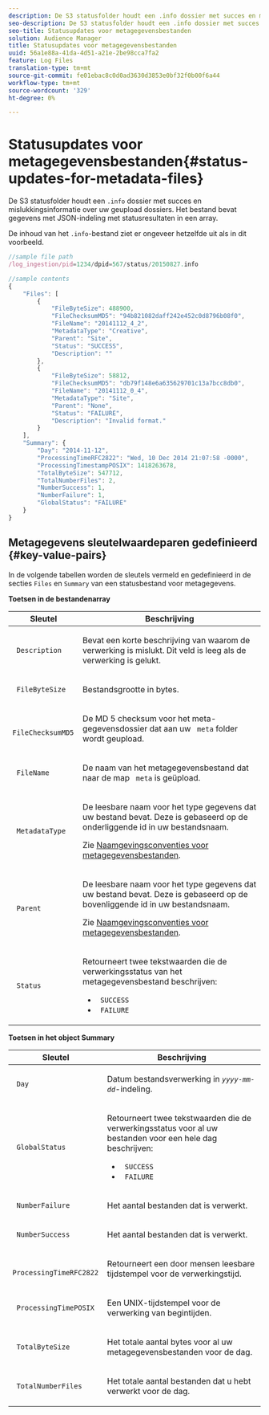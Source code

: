 ```yaml
---
description: De S3 statusfolder houdt een .info dossier met succes en mislukkingsinformatie over uw geupload dossiers. Het bestand bevat gegevens met JSON-indeling met statusresultaten in een array.
seo-description: De S3 statusfolder houdt een .info dossier met succes en mislukkingsinformatie over uw geupload dossiers. Het bestand bevat gegevens met JSON-indeling met statusresultaten in een array.
seo-title: Statusupdates voor metagegevensbestanden
solution: Audience Manager
title: Statusupdates voor metagegevensbestanden
uuid: 56a1e88a-41da-4d51-a21e-2be98cca7fa2
feature: Log Files
translation-type: tm+mt
source-git-commit: fe01ebac8c0d0ad3630d3853e0bf32f0b00f6a44
workflow-type: tm+mt
source-wordcount: '329'
ht-degree: 0%

---
```



# Statusupdates voor metagegevensbestanden{#status-updates-for-metadata-files}

De S3 statusfolder houdt een `.info` dossier met succes en mislukkingsinformatie over uw geupload dossiers. Het bestand bevat gegevens met JSON-indeling met statusresultaten in een array.

De inhoud van het `.info`-bestand ziet er ongeveer hetzelfde uit als in dit voorbeeld.

```js
//sample file path
/log_ingestion/pid=1234/dpid=567/status/20150827.info

//sample contents
{
    "Files": [
        {
            "FileByteSize": 488900,
            "FileChecksumMD5": "94b821082daff242e452c0d8796b08f0",
            "FileName": "20141112_4_2",
            "MetadataType": "Creative",
            "Parent": "Site",
            "Status": "SUCCESS",
            "Description": ""
        },
        {
            "FileByteSize": 58812,
            "FileChecksumMD5": "db79f148e6a635629701c13a7bcc8db0",
            "FileName": "20141112_0_4",
            "MetadataType": "Site",
            "Parent": "None",
            "Status": "FAILURE",
            "Description": "Invalid format."
        }
    ],
    "Summary": {
        "Day": "2014-11-12",
        "ProcessingTimeRFC2822": "Wed, 10 Dec 2014 21:07:58 -0000",
        "ProcessingTimestampPOSIX": 1418263678,
        "TotalByteSize": 547712,
        "TotalNumberFiles": 2,
        "NumberSuccess": 1,
        "NumberFailure": 1,
        "GlobalStatus": "FAILURE"
    }
}
```

## Metagegevens sleutelwaardeparen gedefinieerd {#key-value-pairs}

In de volgende tabellen worden de sleutels vermeld en gedefinieerd in de secties `Files` en `Summary` van een statusbestand voor metagegevens.

**Toetsen in de bestandenarray**

<table id="table_BF23C032FEFA446282E9364E85BE8C9F"> 
 <thead> 
  <tr> 
   <th colname="col1" class="entry"> Sleutel </th> 
   <th colname="col2" class="entry"> Beschrijving </th> 
  </tr> 
 </thead>
 <tbody> 
  <tr> 
   <td colname="col1"> <p> <code> Description</code> </p> </td> 
   <td colname="col2"> <p>Bevat een korte beschrijving van waarom de verwerking is mislukt. Dit veld is leeg als de verwerking is gelukt. </p> </td> 
  </tr> 
  <tr> 
   <td colname="col1"> <p> <code> FileByteSize</code> </p> </td> 
   <td colname="col2"> <p>Bestandsgrootte in bytes. </p> </td> 
  </tr> 
  <tr> 
   <td colname="col1"> <p> <code> FileChecksumMD5</code> </p> </td> 
   <td colname="col2"> <p>De MD 5 checksum voor het meta-gegevensdossier dat aan uw <code> meta</code> folder wordt geupload. </p> </td> 
  </tr> 
  <tr> 
   <td colname="col1"> <p> <code> FileName</code> </p> </td> 
   <td colname="col2"> <p>De naam van het metagegevensbestand dat naar de map <code> meta</code> is geüpload. </p> </td> 
  </tr> 
  <tr> 
   <td colname="col1"> <p> <code> MetadataType</code> </p> </td> 
   <td colname="col2"> <p>De leesbare naam voor het type gegevens dat uw bestand bevat. Deze is gebaseerd op de onderliggende id in uw bestandsnaam. </p> <p>Zie <a href="../../../reporting/audience-optimization-reports/metadata-files-intro/metadata-file-names.md"> Naamgevingsconventies voor metagegevensbestanden</a>. </p> </td> 
  </tr> 
  <tr> 
   <td colname="col1"> <p> <code> Parent</code> </p> </td> 
   <td colname="col2"> <p>De leesbare naam voor het type gegevens dat uw bestand bevat. Deze is gebaseerd op de bovenliggende id in uw bestandsnaam. </p> <p>Zie <a href="../../../reporting/audience-optimization-reports/metadata-files-intro/metadata-file-names.md"> Naamgevingsconventies voor metagegevensbestanden</a>. </p> </td> 
  </tr> 
  <tr> 
   <td colname="col1"> <p> <code> Status</code> </p> </td> 
   <td colname="col2"> <p>Retourneert twee tekstwaarden die de verwerkingsstatus van het metagegevensbestand beschrijven: </p> 
    <ul id="ul_3814EBB6B42B4EB294B1ABA5782190B6"> 
     <li id="li_92AAECE7E9A44B1193A1D93ABBCE46B0"> <code> SUCCESS</code> </li> 
     <li id="li_3109F4E254374117A89CB989F221CB18"> <code> FAILURE</code> </li> 
    </ul> </td> 
  </tr> 
 </tbody> 
</table>

**Toetsen in het object Summary**

<table id="table_C765A0CDBAA14A2FB5E0D38BDD1D292A"> 
 <thead> 
  <tr> 
   <th colname="col1" class="entry"> Sleutel </th> 
   <th colname="col2" class="entry"> Beschrijving </th> 
  </tr> 
 </thead>
 <tbody> 
  <tr> 
   <td colname="col1"> <p> <code> Day</code> </p> </td> 
   <td colname="col2"> <p>Datum bestandsverwerking in <code><i>yyyy-mm-dd</i></code>-indeling. </p> </td> 
  </tr> 
  <tr> 
   <td colname="col1"> <p> <code> GlobalStatus</code> </p> </td> 
   <td colname="col2"> <p>Retourneert twee tekstwaarden die de verwerkingsstatus voor al uw bestanden voor een hele dag beschrijven: </p> 
    <ul id="ul_3FC092CA043A486C9C79FECF71FAF8FB"> 
     <li id="li_754B32D8267D44BBBD6EC354C459C566"> <code> SUCCESS</code> </li> 
     <li id="li_8B64E39C80424AC2B95DF9B53D62864E"> <code> FAILURE</code> </li> 
    </ul> </td> 
  </tr> 
  <tr> 
   <td colname="col1"> <p> <code> NumberFailure</code> </p> </td> 
   <td colname="col2"> <p>Het aantal bestanden dat is verwerkt. </p> </td> 
  </tr> 
  <tr> 
   <td colname="col1"> <p> <code> NumberSuccess</code> </p> </td> 
   <td colname="col2"> <p>Het aantal bestanden dat is verwerkt. </p> </td> 
  </tr> 
  <tr> 
   <td colname="col1"> <p> <code> ProcessingTimeRFC2822</code> </p> </td> 
   <td colname="col2"> <p>Retourneert een door mensen leesbare tijdstempel voor de verwerkingstijd. </p> </td> 
  </tr> 
  <tr> 
   <td colname="col1"> <p> <code> ProcessingTimePOSIX</code> </p> </td> 
   <td colname="col2"> <p>Een UNIX-tijdstempel voor de verwerking van begintijden. </p> </td> 
  </tr> 
  <tr> 
   <td colname="col1"> <p> <code> TotalByteSize</code> </p> </td> 
   <td colname="col2"> <p>Het totale aantal bytes voor al uw metagegevensbestanden voor de dag. </p> </td> 
  </tr> 
  <tr> 
   <td colname="col1"> <p> <code> TotalNumberFiles</code> </p> </td> 
   <td colname="col2"> <p>Het totale aantal bestanden dat u hebt verwerkt voor de dag. </p> </td> 
  </tr> 
 </tbody> 
</table>

